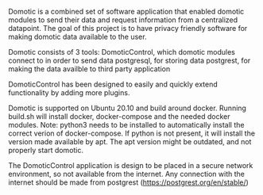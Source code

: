 Domotic is a combined set of software application that enabled domotic modules to send their data and request information from a centralized datapoint.
The goal of this project is to have privacy friendly software for making domotic data available to the user.

Domotic consists of 3 tools:
	DomoticControl, which domotic modules connect to in order to send data
	postgresql, for storing data
	postgrest, for making the data availble to third party application

DomoticControl has been designed to easily and quickly extend functionality by adding more plugins.

Domotic is supported on Ubuntu 20.10 and build around docker.
Running build.sh will install docker, docker-compose and the needed docker modules.
Note: python3 needs to be installed to automatically install the correct verion of docker-compose.
If python is not present, it will install the version made available by apt.
The apt version might be outdated, and not properly start domotic.

The DomoticControl application is design to be placed in a secure network environment, so not available from the internet.
Any connection with the internet should be made from postgrest (https://postgrest.org/en/stable/)

